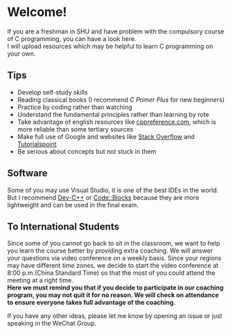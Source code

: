 # Welcome!   
If you are a freshman in SHU and have problem with the compulsory course of C programming, you can have a look here.  
I will upload resources which may be helpful to learn C programming on your own.

## Tips
- Develop self-study skills
- Reading classical books (I recommend *C Primer Plus* for new beginners)
- Practice by coding rather than watching
- Understand the fundamental principles rather than learning by rote  
- Take advantage of english resources like [cppreference.com](https://en.cppreference.com/w/c/language), which is more reliable than some tertiary sources
- Make full use of Google and websites like [Stack Overflow](https://stackoverflow.com/) and [Tutorialspoint](https://www.tutorialspoint.com/cprogramming/index.htm)
- Be serious about concepts but not stuck in them

## Software
Some of you may use Visual Studio, it is one of the best IDEs in the world. But I recommend [Dev-C++](https://sourceforge.net/projects/orwelldevcpp/) or [Code::Blocks](https://www.fosshub.com/Code-Blocks.html?dwl=codeblocks-20.03mingw-setup.exe) because they are more lightweight and can be used in the final exam.


## To International Students  
Since some of you cannot go back to sit in the classroom, we want to help you learn the course better by providing extra coaching. 
We will answer your questions via video conference on a weekly basis. Since your regions may have different time zones, we decide to start the video conference at 8:00 p.m.(China Standard Time) so that the most of you could attend the meeting at a right time.  
**Here we must remind you that if you decide to participate in our coaching program, you may not quit it for no reason. We will check on attendance to ensure everyone takes full advantage of the coaching.**

If you have any other ideas, please let me know by opening an issue or just speaking in the WeChat Group.
